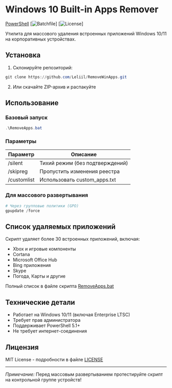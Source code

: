 # Windows 10 Built-in Apps Remover

[PowerShell](https://img.shields.io/badge/PowerShell-%235391FE.svg?logo=powershell&logoColor=white)
[![Batchfile](https://img.shields.io/badge/Batch-4D4D4D.svg?logo=windows-terminal&logoColor=white)]
[![License](https://img.shields.io/badge/License-MIT-blue.svg)]

Утилита для массового удаления встроенных приложений Windows 10/11 на корпоративных устройствах.

## Установка

1. Склонируйте репозиторий:
```powershell
git clone https://github.com/Leliil/RemoveWinApps.git
```

2. Или скачайте ZIP-архив и распакуйте

## Использование

### Базовый запуск
```powershell
.\RemoveApps.bat
```

### Параметры
| Параметр       | Описание                          |
|----------------|-----------------------------------|
| /silent        | Тихий режим (без подтверждений)   |
| /skipreg       | Пропустить изменения реестра      |
| /customlist    | Использовать custom_apps.txt      |

### Для массового развертывания
```powershell
# Через групповые политики (GPO)
gpupdate /force
```

## Список удаляемых приложений
Скрипт удаляет более 30 встроенных приложений, включая:
- Xbox и игровые компоненты
- Cortana
- Microsoft Office Hub
- Bing приложения
- Skype
- Погода, Карты и другие

Полный список в файле скрипта [RemoveApps.bat](RemoveApps.bat)

## Технические детали
- Работает на Windows 10/11 (включая Enterprise LTSC)
- Требует прав администратора
- Поддерживает PowerShell 5.1+
- Не требует интернет-соединения

## Лицензия
MIT License - подробности в файле [LICENSE](LICENSE)

---

*Примечание:* Перед массовым развертыванием протестируйте скрипт на контрольной группе устройств!

